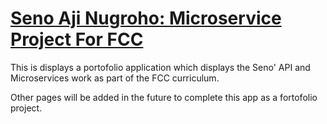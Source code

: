 
# [Seno Aji Nugroho: Microservice Project For FCC](https://www.freecodecamp.org/learn/apis-and-microservices/apis-and-microservices-projects/timestamp-microservice)

This is displays a portofolio application which displays the Seno' API and Microservices work as part of the FCC curriculum.

Other pages will be added in the future to complete this app as a fortofolio project.